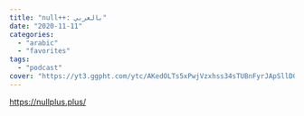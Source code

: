 ```yaml
---
title: "null++: بالعربي"
date: "2020-11-11"
categories:
  - "arabic"
  - "favorites"
tags:
  - "podcast"
cover: "https://yt3.ggpht.com/ytc/AKedOLTs5xPwjVzxhss34sTUBnFyrJApSllD0pa3oQaOhw=s88-c-k-c0x00ffffff-no-rj"
---
```


https://nullplus.plus/
